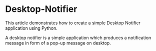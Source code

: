 # Desktop-Notifier
This article demonstrates how to create a simple Desktop Notifier application using Python.

A desktop notifier is a simple application which produces a notification message in form of a pop-up message on desktop.
